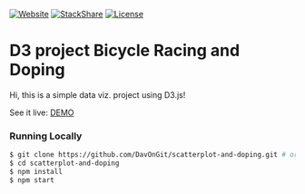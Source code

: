 [![Website](https://img.shields.io/website/https://davongit.github.io/scatterplot-and-doping.svg?maxAge=2592000)](https://davongit.github.io/scatterplot-and-doping/)
[![StackShare](http://img.shields.io/badge/tech-stack-0690fa.svg?style=flat)](http://stackshare.io/DavOnGit/myown)
[![License](https://img.shields.io/cocoapods/l/AFNetworking.svg)](http://doge.mit-license.org)

# **D3 project Bicycle Racing and Doping**

Hi, this is a simple data viz. project using D3.js!

See it live: [DEMO](https://davongit.github.io/scatterplot-and-doping/)

### Running Locally

```sh
$ git clone https://github.com/DavOnGit/scatterplot-and-doping.git # or clone your own fork
$ cd scatterplot-and-doping
$ npm install
$ npm start
```
